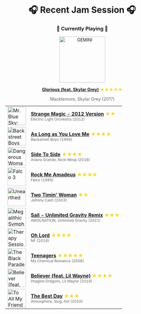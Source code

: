 <div align='center'>

# 🎧 Recent Jam Session 🎧

<h3>🎵 Currently Playing 🎵</h3>

<a href="https://open.spotify.com/track/0CokSRCu5hZgPxcZBaEzVE"><img src="https://i.scdn.co/image/ab67616d0000b2732e94b668c60b06deb1c3a05c" width="150" height="150" alt="GEMINI" /></a>

<b><a href="https://open.spotify.com/track/0CokSRCu5hZgPxcZBaEzVE">Glorious (feat. Skylar Grey)</a></b><span style="color: gold;"> ★★★★★</span>

<span style="color: #666;">Macklemore, Skylar Grey (2017)</span>

<table style='margin: 0 auto; max-width: 550px;'>
<tr>
<td width="60"><a href="https://open.spotify.com/track/3CIIU7xDPdCzgvw0XrYuMR"><img src="https://i.scdn.co/image/ab67616d0000b273f955b4055c6c6d6a0d4a3442" width="60" height="60" alt="Mr. Blue Sky: The Very Best of Electric Light Orchestra" /></a></td>
<td><b><a href="https://open.spotify.com/track/3CIIU7xDPdCzgvw0XrYuMR">Strange Magic - 2012 Version</a></b> <span style="color: gold;"> ★★</span><br><span style="font-size: 12px; color: #666;">Electric Light Orchestra (2012)</span></td>
</tr>
<tr>
<td width="60"><a href="https://open.spotify.com/track/00WvmRXTkPBZNhhRK3xfdy"><img src="https://i.scdn.co/image/ab67616d0000b273dafd4b9261a1ab9acd53a53d" width="60" height="60" alt="Backstreet Boys" /></a></td>
<td><b><a href="https://open.spotify.com/track/00WvmRXTkPBZNhhRK3xfdy">As Long as You Love Me</a></b> <span style="color: gold;"> ★★★★</span><br><span style="font-size: 12px; color: #666;">Backstreet Boys (1996)</span></td>
</tr>
<tr>
<td width="60"><a href="https://open.spotify.com/track/43bCmCI0nSgcT7QdMXY6LV"><img src="https://i.scdn.co/image/ab67616d0000b273628d506d5bddb09099db242c" width="60" height="60" alt="Dangerous Woman" /></a></td>
<td><b><a href="https://open.spotify.com/track/43bCmCI0nSgcT7QdMXY6LV">Side To Side</a></b> <span style="color: gold;"> ★★★★</span><br><span style="font-size: 12px; color: #666;">Ariana Grande, Nicki Minaj (2016)</span></td>
</tr>
<tr>
<td width="60"><a href="https://open.spotify.com/track/0DfG1ltJnZyq4Tx3ZLL7ZU"><img src="https://i.scdn.co/image/ab67616d0000b27387e51905aaafd4b2e46e9121" width="60" height="60" alt="Falco 3" /></a></td>
<td><b><a href="https://open.spotify.com/track/0DfG1ltJnZyq4Tx3ZLL7ZU">Rock Me Amadeus</a></b> <span style="color: gold;"> ★★★★</span><br><span style="font-size: 12px; color: #666;">Falco (1985)</span></td>
</tr>
<tr>
<td width="60"><a href="https://open.spotify.com/track/1mfOoIqZQewAROz2FqASqb"><img src="https://i.scdn.co/image/ab67616d0000b273b905a2b99e3510c2fd7d07c2" width="60" height="60" alt="Unearthed" /></a></td>
<td><b><a href="https://open.spotify.com/track/1mfOoIqZQewAROz2FqASqb">Two Timin' Woman</a></b> <span style="color: gold;"> ★★</span><br><span style="font-size: 12px; color: #666;">Johnny Cash (2003)</span></td>
</tr>
<tr>
<td width="60"><a href="https://open.spotify.com/track/3kX6cdhy9XQBPL81GvEt0Q"><img src="https://i.scdn.co/image/ab67616d0000b2730f9d33cae4a0275e8fd28b93" width="60" height="60" alt="Megalithic Symphony (10th Anniversary Deluxe Edition)" /></a></td>
<td><b><a href="https://open.spotify.com/track/3kX6cdhy9XQBPL81GvEt0Q">Sail - Unlimited Gravity Remix</a></b> <span style="color: gold;"> ★★★</span><br><span style="font-size: 12px; color: #666;">AWOLNATION, Unlimited Gravity (2021)</span></td>
</tr>
<tr>
<td width="60"><a href="https://open.spotify.com/track/1ISsiC4Fw6f96kZQegLGiJ"><img src="https://i.scdn.co/image/ab67616d0000b27314c95b3975386061f46f3983" width="60" height="60" alt="Therapy Session" /></a></td>
<td><b><a href="https://open.spotify.com/track/1ISsiC4Fw6f96kZQegLGiJ">Oh Lord</a></b> <span style="color: gold;"> ★★★★</span><br><span style="font-size: 12px; color: #666;">NF (2016)</span></td>
</tr>
<tr>
<td width="60"><a href="https://open.spotify.com/track/7j31rVgGX9Q2blT92VBEA0"><img src="https://i.scdn.co/image/ab67616d0000b27317f77fab7e8f18d5f9fee4a1" width="60" height="60" alt="The Black Parade" /></a></td>
<td><b><a href="https://open.spotify.com/track/7j31rVgGX9Q2blT92VBEA0">Teenagers</a></b> <span style="color: gold;"> ★★★★★</span><br><span style="font-size: 12px; color: #666;">My Chemical Romance (2006)</span></td>
</tr>
<tr>
<td width="60"><a href="https://open.spotify.com/track/2sU9EjevkrU9OkPZudvFNN"><img src="https://i.scdn.co/image/ab67616d0000b2735e1db60a6f9214c247061d86" width="60" height="60" alt="Believer (feat. Lil Wayne)" /></a></td>
<td><b><a href="https://open.spotify.com/track/2sU9EjevkrU9OkPZudvFNN">Believer (feat. Lil Wayne)</a></b> <span style="color: gold;"> ★★★★</span><br><span style="font-size: 12px; color: #666;">Imagine Dragons, Lil Wayne (2019)</span></td>
</tr>
<tr>
<td width="60"><a href="https://open.spotify.com/track/3QOmgrh6ElgcPKwOAnbwgu"><img src="https://i.scdn.co/image/ab67616d0000b2731a0163e2efba92fc1f1a3891" width="60" height="60" alt="To All My Friends, Blood Makes The Blade Holy: The Atmosphere EPs" /></a></td>
<td><b><a href="https://open.spotify.com/track/3QOmgrh6ElgcPKwOAnbwgu">The Best Day</a></b> <span style="color: gold;"> ★★★</span><br><span style="font-size: 12px; color: #666;">Atmosphere, Slug, Ant (2010)</span></td>
</tr>
</table>
</div>

